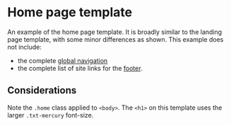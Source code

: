 # Home page template

An example of the home page template. It is broadly similar to the landing page template, with some minor differences as shown. This example does not include:

- the complete [global navigation](../components/navigation.md)
- the complete list of site links for the [footer](../components/footer.md).

<example title="Home page" src="example-pages/home.html.twig" standalone />

## Considerations

Note the `.home` class applied to `<body>`. The `<h1>` on this template uses the larger `.txt-mercury` font-size.